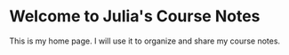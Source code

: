# Welcome to Julia's Course Notes

This is my home page. I will use it to organize and share my course notes.